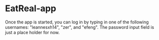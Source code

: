 # EatReal-app
Once the app is started, you can log in by typing in one of the following usernames: "leannesxh14", "zer", and "efeng". The password input field is just a place holder for now.
